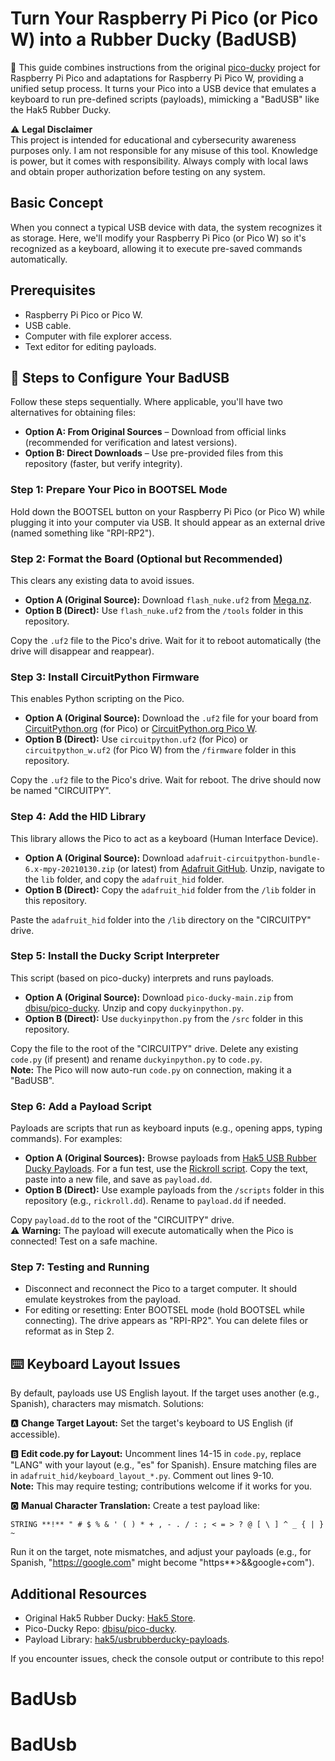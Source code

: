 # Turn Your Raspberry Pi Pico (or Pico W) into a Rubber Ducky (BadUSB)

🦆 This guide combines instructions from the original [pico-ducky](https://github.com/dbisu/pico-ducky) project for Raspberry Pi Pico and adaptations for Raspberry Pi Pico W, providing a unified setup process. It turns your Pico into a USB device that emulates a keyboard to run pre-defined scripts (payloads), mimicking a "BadUSB" like the Hak5 Rubber Ducky.

⚠️ **Legal Disclaimer**  
This project is intended for educational and cybersecurity awareness purposes only. I am not responsible for any misuse of this tool. Knowledge is power, but it comes with responsibility. Always comply with local laws and obtain proper authorization before testing on any system.

## Basic Concept
When you connect a typical USB device with data, the system recognizes it as storage. Here, we'll modify your Raspberry Pi Pico (or Pico W) so it's recognized as a keyboard, allowing it to execute pre-saved commands automatically.

## Prerequisites
- Raspberry Pi Pico or Pico W.
- USB cable.
- Computer with file explorer access.
- Text editor for editing payloads.

## 🔧 Steps to Configure Your BadUSB

Follow these steps sequentially. Where applicable, you'll have two alternatives for obtaining files:  
- **Option A: From Original Sources** – Download from official links (recommended for verification and latest versions).  
- **Option B: Direct Downloads** – Use pre-provided files from this repository (faster, but verify integrity).

### Step 1: Prepare Your Pico in BOOTSEL Mode
Hold down the BOOTSEL button on your Raspberry Pi Pico (or Pico W) while plugging it into your computer via USB. It should appear as an external drive (named something like "RPI-RP2").

### Step 2: Format the Board (Optional but Recommended)
This clears any existing data to avoid issues.  
- **Option A (Original Source):** Download `flash_nuke.uf2` from [Mega.nz](https://mega.nz/file/8vIDgArS#CKuRw15vM3WzhA6j1P0y7U5iA2gRpjtfhXAJ3A3y8wA).  
- **Option B (Direct):** Use `flash_nuke.uf2` from the `/tools` folder in this repository.  

Copy the `.uf2` file to the Pico's drive. Wait for it to reboot automatically (the drive will disappear and reappear).

### Step 3: Install CircuitPython Firmware
This enables Python scripting on the Pico.  
- **Option A (Original Source):** Download the `.uf2` file for your board from [CircuitPython.org](https://circuitpython.org/board/raspberry_pi_pico/) (for Pico) or [CircuitPython.org Pico W](https://circuitpython.org/board/raspberry_pi_pico_w/).  
- **Option B (Direct):** Use `circuitpython.uf2` (for Pico) or `circuitpython_w.uf2` (for Pico W) from the `/firmware` folder in this repository.  

Copy the `.uf2` file to the Pico's drive. Wait for reboot. The drive should now be named "CIRCUITPY".

### Step 4: Add the HID Library
This library allows the Pico to act as a keyboard (Human Interface Device).  
- **Option A (Original Source):** Download `adafruit-circuitpython-bundle-6.x-mpy-20210130.zip` (or latest) from [Adafruit GitHub](https://github.com/adafruit/Adafruit_CircuitPython_Bundle/releases). Unzip, navigate to the `lib` folder, and copy the `adafruit_hid` folder.  
- **Option B (Direct):** Copy the `adafruit_hid` folder from the `/lib` folder in this repository.  

Paste the `adafruit_hid` folder into the `/lib` directory on the "CIRCUITPY" drive.

### Step 5: Install the Ducky Script Interpreter
This script (based on pico-ducky) interprets and runs payloads.  
- **Option A (Original Source):** Download `pico-ducky-main.zip` from [dbisu/pico-ducky](https://github.com/dbisu/pico-ducky). Unzip and copy `duckyinpython.py`.  
- **Option B (Direct):** Use `duckyinpython.py` from the `/src` folder in this repository.  

Copy the file to the root of the "CIRCUITPY" drive. Delete any existing `code.py` (if present) and rename `duckyinpython.py` to `code.py`.  
**Note:** The Pico will now auto-run `code.py` on connection, making it a "BadUSB".

### Step 6: Add a Payload Script
Payloads are scripts that run as keyboard inputs (e.g., opening apps, typing commands). For examples:  
- **Option A (Original Sources):** Browse payloads from [Hak5 USB Rubber Ducky Payloads](https://github.com/hak5/usbrubberducky-payloads). For a fun test, use the [Rickroll script](https://github.com/hak5/usbrubberducky-payloads/blob/master/payloads/library/prank/Rickroll/payload.txt). Copy the text, paste into a new file, and save as `payload.dd`.  
- **Option B (Direct):** Use example payloads from the `/scripts` folder in this repository (e.g., `rickroll.dd`). Rename to `payload.dd` if needed.  

Copy `payload.dd` to the root of the "CIRCUITPY" drive.  
⚠️ **Warning:** The payload will execute automatically when the Pico is connected! Test on a safe machine.

### Step 7: Testing and Running
- Disconnect and reconnect the Pico to a target computer. It should emulate keystrokes from the payload.  
- For editing or resetting: Enter BOOTSEL mode (hold BOOTSEL while connecting). The drive appears as "RPI-RP2". You can delete files or reformat as in Step 2.

## ⌨️ Keyboard Layout Issues
By default, payloads use US English layout. If the target uses another (e.g., Spanish), characters may mismatch. Solutions:  

🅰️ **Change Target Layout:** Set the target's keyboard to US English (if accessible).  

🅱️ **Edit code.py for Layout:** Uncomment lines 14-15 in `code.py`, replace "LANG" with your layout (e.g., "es" for Spanish). Ensure matching files are in `adafruit_hid/keyboard_layout_*.py`. Comment out lines 9-10.  
**Note:** This may require testing; contributions welcome if it works for you.  

🅾️ **Manual Character Translation:** Create a test payload like:  
```
STRING **!** " # $ % & ' ( ) * + , - . / : ; < = > ? @ [ \ ] ^ _ { | } ~
```  
Run it on the target, note mismatches, and adjust your payloads (e.g., for Spanish, "https://google.com" might become "https**>&&google+com").

## Additional Resources
- Original Hak5 Rubber Ducky: [Hak5 Store](https://hak5.org/collections/sale/products/usb-rubber-ducky).  
- Pico-Ducky Repo: [dbisu/pico-ducky](https://github.com/dbisu/pico-ducky).  
- Payload Library: [hak5/usbrubberducky-payloads](https://github.com/hak5/usbrubberducky-payloads).  

If you encounter issues, check the console output or contribute to this repo!
# BadUsb
# BadUsb
